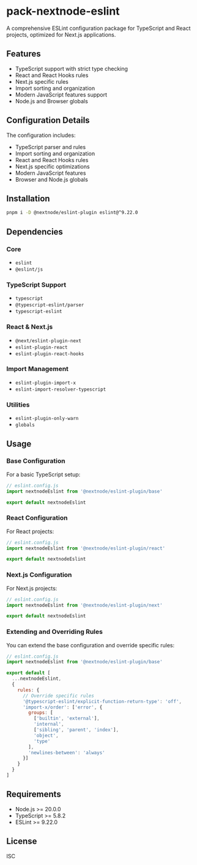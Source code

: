 # pack-nextnode-eslint

A comprehensive ESLint configuration package for TypeScript and React projects, optimized for Next.js applications.

## Features

- TypeScript support with strict type checking
- React and React Hooks rules
- Next.js specific rules
- Import sorting and organization
- Modern JavaScript features support
- Node.js and Browser globals


## Configuration Details

The configuration includes:

- TypeScript parser and rules
- Import sorting and organization
- React and React Hooks rules
- Next.js specific optimizations
- Modern JavaScript features
- Browser and Node.js globals


## Installation

```bash
pnpm i -D @nextnode/eslint-plugin eslint@^9.22.0
```

## Dependencies

### Core
- `eslint`
- `@eslint/js`

### TypeScript Support
- `typescript`
- `@typescript-eslint/parser`
- `typescript-eslint`

### React & Next.js
- `@next/eslint-plugin-next`
- `eslint-plugin-react`
- `eslint-plugin-react-hooks`

### Import Management
- `eslint-plugin-import-x`
- `eslint-import-resolver-typescript`

### Utilities
- `eslint-plugin-only-warn`
- `globals`

## Usage

### Base Configuration

For a basic TypeScript setup:

```javascript
// eslint.config.js
import nextnodeEslint from '@nextnode/eslint-plugin/base'

export default nextnodeEslint
```

### React Configuration

For React projects:

```javascript
// eslint.config.js
import nextnodeEslint from '@nextnode/eslint-plugin/react'

export default nextnodeEslint
```

### Next.js Configuration

For Next.js projects:

```javascript
// eslint.config.js
import nextnodeEslint from '@nextnode/eslint-plugin/next'

export default nextnodeEslint
```

### Extending and Overriding Rules

You can extend the base configuration and override specific rules:

```javascript
// eslint.config.js
import nextnodeEslint from '@nextnode/eslint-plugin/base'

export default [
  ...nextnodeEslint,
  {
    rules: {
      // Override specific rules
      '@typescript-eslint/explicit-function-return-type': 'off',
      'import-x/order': ['error', {
        groups: [
          ['builtin', 'external'],
          'internal',
          ['sibling', 'parent', 'index'],
          'object',
          'type'
        ],
        'newlines-between': 'always'
      }]
    }
  }
]
```

## Requirements

- Node.js >= 20.0.0
- TypeScript >= 5.8.2
- ESLint >= 9.22.0

## License

ISC

